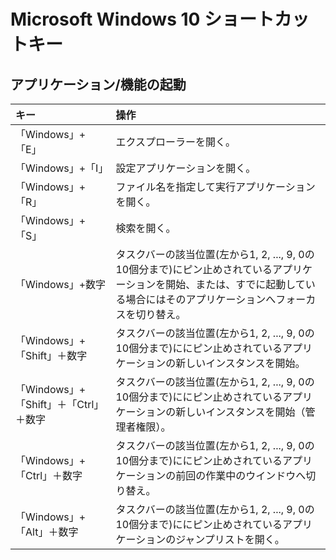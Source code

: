 # Microsoft Windows 10 ショートカットキー

## アプリケーション/機能の起動

|キー|操作|
|:---|:---|
|「Windows」+「E」|エクスプローラーを開く。|
|「Windows」+「I」|設定アプリケーションを開く。|
|「Windows」+「R」|ファイル名を指定して実行アプリケーションを開く。|
|「Windows」+「S」|検索を開く。|
|「Windows」+数字|タスクバーの該当位置(左から1, 2, ..., 9, 0の10個分まで)にピン止めされているアプリケーションを開始、または、すでに起動している場合にはそのアプリケーションへフォーカスを切り替え。|
|「Windows」+「Shift」＋数字|タスクバーの該当位置(左から1, 2, ..., 9, 0の10個分まで)ににピン止めされているアプリケーションの新しいインスタンスを開始。|
|「Windows」+「Shift」＋「Ctrl」＋数字|タスクバーの該当位置(左から1, 2, ..., 9, 0の10個分まで)ににピン止めされているアプリケーションの新しいインスタンスを開始（管理者権限）。|
|「Windows」+「Ctrl」＋数字|タスクバーの該当位置(左から1, 2, ..., 9, 0の10個分まで)ににピン止めされているアプリケーションの前回の作業中のウインドウへ切り替え。|
|「Windows」+「Alt」＋数字|タスクバーの該当位置(左から1, 2, ..., 9, 0の10個分まで)ににピン止めされているアプリケーションのジャンプリストを開く。|
